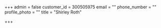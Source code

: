 +++
admin = false
customer_id = 300505975
email = ""
phone_number = ""
profile_photo = ""
title = "Shirley Roth"

+++
